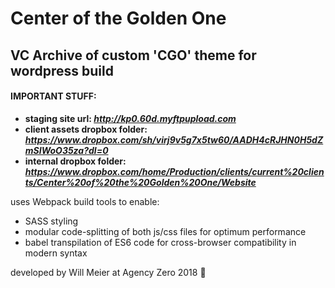 # Center of the Golden One

## VC Archive of custom 'CGO' theme for wordpress build

#### IMPORTANT STUFF:
+ **staging site url: *http://kp0.60d.myftpupload.com***
+ **client assets dropbox folder: *https://www.dropbox.com/sh/virj9v5g7x5tw60/AADH4cRJHN0H5dZmSIWoO35za?dl=0***
+ **internal dropbox folder: *https://www.dropbox.com/home/Production/clients/current%20clients/Center%20of%20the%20Golden%20One/Website***

uses Webpack build tools to enable:
+ SASS styling
+ modular code-splitting of both js/css files for optimum performance
+ babel transpilation of ES6 code for cross-browser compatibility in modern syntax


developed by Will Meier at Agency Zero 2018 🤑
